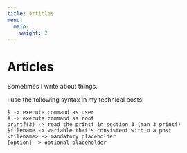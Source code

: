 ```yaml
---
title: Articles
menu:
  main:
    weight: 2
---
```


# Articles

Sometimes I write about things.

I use the following syntax in my technical posts:

```
$ -> execute command as user
# -> execute command as root
printf(3) -> read the printf in section 3 (man 3 printf)
$filename -> variable that's consistent within a post
<filename> -> mandatory placeholder
[option] -> optional placeholder
```

